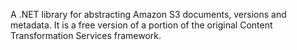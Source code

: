 ﻿A .NET library for abstracting Amazon S3 documents, versions and metadata.  It is a free version of a portion of the original Content Transformation Services framework.